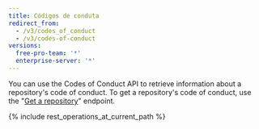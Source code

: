 ```yaml
---
title: Códigos de conduta
redirect_from:
  - /v3/codes_of_conduct
  - /v3/codes-of-conduct
versions:
  free-pro-team: '*'
  enterprise-server: '*'
---
```


You can use the Codes of Conduct API to retrieve information about a repository's code of conduct. To get a repository's code of conduct, use the "[Get a repository](/v3/repos/#get-a-repository)" endpoint.

{% include rest_operations_at_current_path %}
